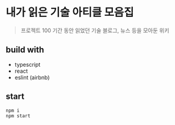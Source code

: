 # 내가 읽은 기술 아티클 모음집
> 프로젝트 100 기간 동안 읽었던 기술 블로그, 뉴스 등을 모아둔 위키

## build with

- typescript
- react
- eslint (airbnb)

## start
```
npm i
npm start
```
